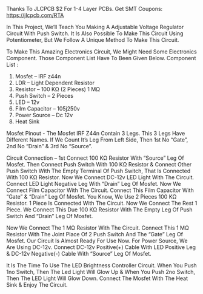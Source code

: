 Thanks To JLCPCB
$2 For 1-4 Layer PCBs.
Get SMT Coupons: https://jlcpcb.com/RTA


In This Project, We’ll Teach You Making A Adjustable Voltage Regulator Circuit With Push Switch. It Is Also Possible To Make This Circuit Using Potentiometer, But We Follow A Unique Method To Make This Circuit. 


To Make This Amazing Electronics Circuit, We Might Need Some Electronics Component. Those Component List Have To Been Given Below.
Component List : 
1. Mosfet – IRF z44n
2. LDR – Light Dependent Resistor
3. Resistor – 100 KΩ (2 Pieces)
                       1 MΩ
4. Push Switch – 2 Pieces
5. LED – 12v
6. Film Capacitor – 105j250v
7. Power Source – Dc 12v
8. Heat Sink


Mosfet Pinout -  The Mosfet IRF Z44n Contain 3 Legs. This 3 Legs Have Different Names. If We Count It’s Leg From Left Side, Then 1st No “Gate”, 2nd No “Drain” & 3rd No “Source”.


Circuit Connection – 1st Connect 100 KΩ Resistor With “Source” Leg Of Mosfet. Then Connect Push Switch With 100 KΩ Resistor & Connect Other Push Switch With The Empty Terminal Of Push Switch, That Is Connected With 100 KΩ Resistor. 
Now We Connect DC-12v LED Light With The Circuit. Connect LED Light Negative Leg With “Drain” Leg Of Mosfet. 
Now We Connect Film Capacitor With The Circuit. Connect This Film Capacitor With “Gate” & “Drain” Leg Of Mosfet.
You Know, We Use 2 Pieces 100 KΩ Resistor. 1 Piece Is Connected With The Circuit. Now We Connect The Rest 1 Piece. We Connect This Due 100 KΩ Resistor With The Empty Leg Of Push Switch And “Drain” Leg Of Mosfet.

Now We Connect The 1 MΩ Resistor With The Circuit. Connect This 1 MΩ Resistor With The Joint Place Of 2 Push Switch And The “Gate” Leg Of Mosfet.
Our Circuit Is Almost Ready For Use Now. For Power Source, We Are Using DC-12v. Connect DC-12v Positive(+) Cable With LED Positive Leg & DC-12v Negative(-) Cable With “Source” Leg Of Mosfet.

It Is The Time To Use The LED Brightness Controller Circuit. When You Push 1no Switch, Then The Led Light Will Glow Up & When You Push 2no Switch, Then The LED Light Will Glow Down.
Connect The Mosfet With The Heat Sink & Enjoy The Circuit.
